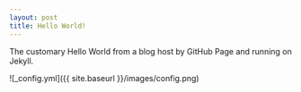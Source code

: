 ```yaml
---
layout: post
title: Hello World!
---
```


The customary Hello World from a blog host by GitHub Page and running on Jekyll.

![_config.yml]({{ site.baseurl }}/images/config.png)
